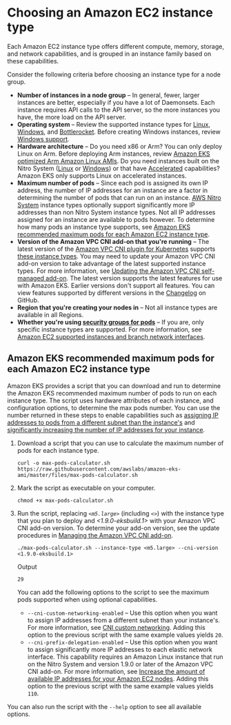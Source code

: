 # Choosing an Amazon EC2 instance type<a name="choosing-instance-type"></a>

Each Amazon EC2 instance type offers different compute, memory, storage, and network capabilities, and is grouped in an instance family based on these capabilities\.

Consider the following criteria before choosing an instance type for a node group\.
+ **Number of instances in a node group** – In general, fewer, larger instances are better, especially if you have a lot of Daemonsets\. Each instance requires API calls to the API server, so the more instances you have, the more load on the API server\.
+ **Operating system** – Review the supported instance types for [Linux](https://docs.aws.amazon.com/AWSEC2/latest/UserGuide/instance-types.html), [Windows](https://docs.aws.amazon.com/AWSEC2/latest/WindowsGuide/instance-types.html), and [Bottlerocket](http://aws.amazon.com/bottlerocket/faqs/)\. Before creating Windows instances, review [Windows support](windows-support.md)\.
+ **Hardware architecture** – Do you need x86 or Arm? You can only deploy Linux on Arm\. Before deploying Arm instances, review [Amazon EKS optimized Arm Amazon Linux AMIs](eks-optimized-ami.md#arm-ami)\. Do you need instances built on the Nitro System \([Linux](https://docs.aws.amazon.com/AWSEC2/latest/UserGuide/instance-types.html#ec2-nitro-instances) or [Windows](https://docs.aws.amazon.com/AWSEC2/latest/WindowsGuide/instance-types.html#ec2-nitro-instances)\) or that have [Accelerated](https://docs.aws.amazon.com/AWSEC2/latest/WindowsGuide/accelerated-computing-instances.html) capabilities? Amazon EKS only supports Linux on accelerated instances\. 
+ **Maximum number of pods** – Since each pod is assigned its own IP address, the number of IP addresses for an instance are a factor in determining the number of pods that can run on an instance\. [AWS Nitro System](http://aws.amazon.com/ec2/nitro/) instance types optionally support significantly more IP addresses than non Nitro System instance types\. Not all IP addresses assigned for an instance are available to pods however\. To determine how many pods an instance type supports, see [Amazon EKS recommended maximum pods for each Amazon EC2 instance type](#determine-max-pods)\. 
+ **Version of the Amazon VPC CNI add\-on that you're running** – The latest version of the [Amazon VPC CNI plugin for Kubernetes](https://github.com/aws/amazon-vpc-cni-k8s) supports [these instance types](https://github.com/aws/amazon-vpc-cni-k8s/blob/release-1.10/pkg/awsutils/vpc_ip_resource_limit.go)\. You may need to update your Amazon VPC CNI add\-on version to take advantage of the latest supported instance types\. For more information, see [Updating the Amazon VPC CNI self\-managed add\-on](managing-vpc-cni.md#updating-vpc-cni-add-on)\. The latest version supports the latest features for use with Amazon EKS\. Earlier versions don't support all features\. You can view features supported by different versions in the [Changelog](https://github.com/aws/amazon-vpc-cni-k8s/blob/master/CHANGELOG.md) on GitHub\.
+ **Region that you're creating your nodes in** – Not all instance types are available in all Regions\.
+ **Whether you're using [security groups for pods](security-groups-for-pods.md)** – If you are, only specific instance types are supported\. For more information, see [Amazon EC2 supported instances and branch network interfaces](security-groups-for-pods.md#supported-instance-types)\.

## Amazon EKS recommended maximum pods for each Amazon EC2 instance type<a name="determine-max-pods"></a>

Amazon EKS provides a script that you can download and run to determine the Amazon EKS recommended maximum number of pods to run on each instance type\. The script uses hardware attributes of each instance, and configuration options, to determine the max pods number\. You can use the number returned in these steps to enable capabilities such as [assigning IP addresses to pods from a different subnet than the instance's](cni-custom-network.md) and [significantly increasing the number of IP addresses for your instance](cni-increase-ip-addresses.md)\.

1. Download a script that you can use to calculate the maximum number of pods for each instance type\.

   ```
   curl -o max-pods-calculator.sh https://raw.githubusercontent.com/awslabs/amazon-eks-ami/master/files/max-pods-calculator.sh
   ```

1. Mark the script as executable on your computer\.

   ```
   chmod +x max-pods-calculator.sh
   ```

1. Run the script, replacing *`<m5.large>`* \(including *`<>`*\) with the instance type that you plan to deploy and *<1\.9\.0\-eksbuild\.1>* with your Amazon VPC CNI add\-on version\. To determine your add\-on version, see the update procedures in [Managing the Amazon VPC CNI add\-on](managing-vpc-cni.md)\.

   ```
   ./max-pods-calculator.sh --instance-type <m5.large> --cni-version <1.9.0-eksbuild.1>
   ```

   Output

   ```
   29
   ```

   You can add the following options to the script to see the maximum pods supported when using optional capabilities\.
   +  `--cni-custom-networking-enabled` – Use this option when you want to assign IP addresses from a different subnet than your instance's\. For more information, see [CNI custom networking](cni-custom-network.md)\. Adding this option to the previous script with the same example values yields `20`\.
   + `--cni-prefix-delegation-enabled` – Use this option when you want to assign significantly more IP addresses to each elastic network interface\. This capability requires an Amazon Linux instance that run on the Nitro System and version 1\.9\.0 or later of the Amazon VPC CNI add\-on\. For more information, see [Increase the amount of available IP addresses for your Amazon EC2 nodes](cni-increase-ip-addresses.md)\. Adding this option to the previous script with the same example values yields `110`\.

You can also run the script with the `--help` option to see all available options\.